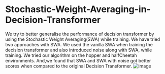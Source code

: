 # Stochastic-Weight-Averaging-in-Decision-Transformer
We try to better generalise the performance of decision transformer by using the Stochastic Weight Averaging(SWA)  while training. We have tried two approaches with SWA. We used the vanilla SWA when training the decision transformer and also introduced noise along with SWA, while training. We tried our algorithm on the hopper and halfCheetah environments. And,we found that  SWA and SWA with noise got better scores when compared to the original Decision Transformer. 
![image](https://github.com/user-attachments/assets/a109058b-d2db-47d0-ba96-546f3e08241c)
